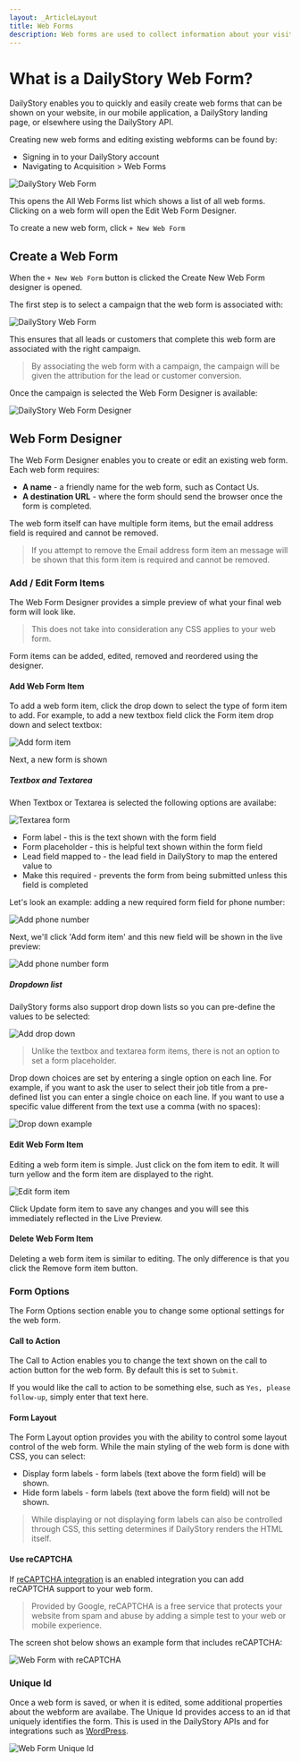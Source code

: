 ```yaml
---
layout: _ArticleLayout
title: Web Forms
description: Web forms are used to collect information about your visitors.
---
```

# What is a DailyStory Web Form?
DailyStory enables you to quickly and easily create web forms that can be shown on your website, in our mobile application, a DailyStory landing page, or elsewhere using the DailyStory API.

Creating new web forms and editing existing webforms can be found by:

* Signing in to your DailyStory account
* Navigating to Acquisition > Web Forms	
	
![DailyStory Web Form](/articles/acquisition/web-forms/webforms-01.png "DailyStory Web Form")

This opens the All Web Forms list which shows a list of all web forms. Clicking on a web form will open the Edit Web Form Designer.

To create a new web form, click <code>+ New Web Form</code>

## Create a Web Form
When the <code>+ New Web Form</code> button is clicked the Create New Web Form designer is opened.

The first step is to select a campaign that the web form is associated with: 

![DailyStory Web Form](/articles/acquisition/web-forms/webforms-02.png "DailyStory Web Form")

This ensures that all leads or customers that complete this web form are associated with the right campaign. 

> By associating the web form with a campaign, the campaign will be given the attribution for the lead or customer conversion.

Once the campaign is selected the Web Form Designer is available:
	
![DailyStory Web Form Designer](/articles/acquisition/web-forms/webforms-03.png "DailyStory Web Form Designer")
	
## Web Form Designer	
The Web Form Designer enables you to create or edit an existing web form. Each web form requires:
	
* **A name** - a friendly name for the web form, such as Contact Us.
* **A destination URL** - where the form should send the browser once the form is completed.

The web form itself can have multiple form items, but the email address field is required and cannot be removed.

> If you attempt to remove the Email address form item an message will be shown that this form item is required and cannot be removed.

### Add / Edit Form Items
The Web Form Designer provides a simple preview of what your final web form will look like.

> This does not take into consideration any CSS applies to your web form.

Form items can be added, edited, removed and reordered using the designer.

#### Add Web Form Item
To add a web form item, click the drop down to select the type of form item to add. For example, to add a new textbox field click the Form item drop down and select textbox:

![Add form item](/articles/acquisition/web-forms/webforms-05.png "Add form item")

Next, a new form is shown

##### Textbox and Textarea
When Textbox or Textarea is selected the following options are availabe:

![Textarea form](/articles/acquisition/web-forms/webforms-06.png "Textarea form")

* Form label - this is the text shown with the form field
* Form placeholder - this is helpful text shown within the form field
* Lead field mapped to - the lead field in DailyStory to map the entered value to
* Make this required - prevents the form from being submitted unless this field is completed

Let's look an example: adding a new required form field for phone number:

![Add phone number](/articles/acquisition/web-forms/webforms-07.png "Add phone number")	

Next, we'll click 'Add form item' and this new field will be shown in the live preview:
	
![Add phone number form](/articles/acquisition/web-forms/webforms-08.png "Add phone number form")	

##### Dropdown list
DailyStory forms also support drop down lists so you can pre-define the values to be selected:
	
![Add drop down](/articles/acquisition/web-forms/webforms-09.png "Add drop down")	

> Unlike the textbox and textarea form items, there is not an option to set a form placeholder.

Drop down choices are set by entering a single option on each line. For example, if you want to ask the user to select their job title from a pre-defined list you can enter a single choice on each line. If you want to use a specific value different from the text use a comma (with no spaces):
	
![Drop down example](/articles/acquisition/web-forms/webforms-10.png "Drop down example")	

#### Edit Web Form Item
Editing a web form item is simple. Just click on the fom item to edit. It will turn yellow and the form item are displayed to the right.

![Edit form item](/articles/acquisition/web-forms/webforms-11.png "Edit form item")	

Click Update form item to save any changes and you will see this immediately reflected in the Live Preview.

#### Delete Web Form Item
Deleting a web form item is similar to editing. The only difference is that you click the Remove form item button.

### Form Options
The Form Options section enable you to change some optional settings for the web form.

#### Call to Action
The Call to Action enables you to change the text shown on the call to action button for the web form. By default this is set to <code>Submit</code>.

If you would like the call to action to be something else, such as <code>Yes, please follow-up</code>, simply enter that text here.

#### Form Layout
The Form Layout option provides you with the ability to control some layout control of the web form. While the main styling of the web form is done with CSS, you can select:
	
* Display form labels - form labels (text above the form field) will be shown.
* Hide form labels - form labels (text above the form field) will not be shown.

> While displaying or not displaying form labels can also be controlled through CSS, this setting determines if DailyStory renders the HTML itself.

#### Use reCAPTCHA
If [reCAPTCHA integration](/integrations/recaptcha) is an enabled integration you can add reCAPTCHA support to your web form.

> Provided by Google, reCAPTCHA is a free service that protects your website from spam and abuse by adding a simple test to your web or mobile experience.

The screen shot below shows an example form that includes reCAPTCHA:

![Web Form with reCAPTCHA](/articles/acquisition/web-forms/webforms-04.png "Web Form with reCAPTCHA")

### Unique Id
Once a web form is saved, or when it is edited, some additional properties about the webform are availabe. The Unique Id provides access to an id that uniquely identifies the form. This is used in the DailyStory APIs and for integrations such as [WordPress](/articles/integrations/wordpress).
	
![Web Form Unique Id](/articles/acquisition/web-forms/webforms-12.png "Web Form Unique Id")
	
